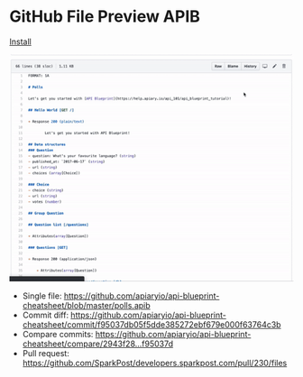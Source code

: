 # GitHub File Preview APIB

[Install](https://github.com/iamogbz/oh-my-scripts/raw/gh-pages/github-file-preview-apib.user.js)

![extend-file-preview-apib-demo](https://github.com/iamogbz/gh-pro-view/raw/master/src/assets/images/extend-file-preview-apib-demo.gif)

* Single file: <https://github.com/apiaryio/api-blueprint-cheatsheet/blob/master/polls.apib>
* Commit diff: <https://github.com/apiaryio/api-blueprint-cheatsheet/commit/f95037db05f5dde385272ebf679e000f63764c3b>
* Compare commits: <https://github.com/apiaryio/api-blueprint-cheatsheet/compare/2943f28...f95037d>
* Pull request: <https://github.com/SparkPost/developers.sparkpost.com/pull/230/files>
